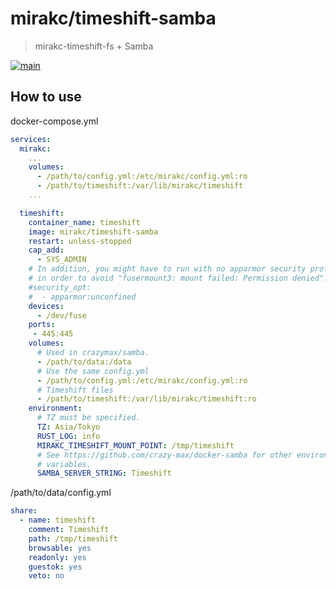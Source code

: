 # mirakc/timeshift-samba

> mirakc-timeshift-fs + Samba

[![main](https://img.shields.io/docker/image-size/mirakc/timeshift-samba/main?label=main)](https://hub.docker.com/r/mirakc/timeshift-samba/tags?page=1&name=main)

## How to use

docker-compose.yml

```yaml
services:
  mirakc:
    ...
    volumes:
      - /path/to/config.yml:/etc/mirakc/config.yml:ro
      - /path/to/timeshift:/var/lib/mirakc/timeshift
    ...

  timeshift:
    container_name: timeshift
    image: mirakc/timeshift-samba
    restart: unless-stopped
    cap_add:
      - SYS_ADMIN
    # In addition, you might have to run with no apparmor security profile
    # in order to avoid "fusermount3: mount failed: Permission denied".
    #security_opt:
    #  - apparmor:unconfined
    devices:
      - /dev/fuse
    ports:
     - 445:445
    volumes:
      # Used in crazymax/samba.
      - /path/to/data:/data
      # Use the same config.yml
      - /path/to/config.yml:/etc/mirakc/config.yml:ro
      # Timeshift files
      - /path/to/timeshift:/var/lib/mirakc/timeshift:ro
    environment:
      # TZ must be specified.
      TZ: Asia/Tokyo
      RUST_LOG: info
      MIRAKC_TIMESHIFT_MOUNT_POINT: /tmp/timeshift
      # See https://github.com/crazy-max/docker-samba for other environment
      # variables.
      SAMBA_SERVER_STRING: Timeshift
```

/path/to/data/config.yml

```yaml
share:
  - name: timeshift
    comment: Timeshift
    path: /tmp/timeshift
    browsable: yes
    readonly: yes
    guestok: yes
    veto: no
```
